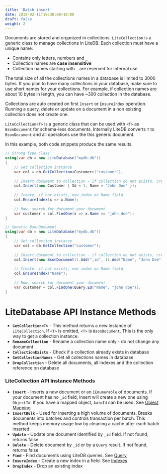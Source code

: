 ```yaml
---
title: 'Batch insert'
date: 2019-02-11T19:30:08+10:00
draft: false
weight: 2
---
```


Documents are stored and organized in collections. `LiteCollection` is a generic class to manage collections in LiteDB. Each collection must have a unique name:

- Contains only letters, numbers and `_`
- Collection names are **case insensitive**
- Collection names starting with `_` are reserved for internal use

The total size of all the collections names in a database is limited to 3000 bytes. If you plan to have many collections in your database, make sure to use short names for your collections. For example, if collection names are about 10 bytes in length, you can have ~300 collection in the database.

Collections are auto created on first `Insert` or `EnsureIndex` operation. Running a query, delete or update on a document in a non existing collection does not create one.

`LiteCollection<T>` is a generic class that can be used with `<T>` as `BsonDocument` for schema-less documents.  Internally LiteDB converts `T` to `BsonDocument` and all operations use the this generic document.

In this example, both code snippets produce the same results.

```C#
// Strong Type Class
using(var db = new LiteDatabase("mydb.db"))
{
    // Get collection instance
    var col = db.GetCollection<Customer>("customer");
    
    // Insert document to collection - if collection do not exists, create now
    col.Insert(new Customer { Id = 1, Name = "John Doe" });
    
    // Create, if not exists, new index on Name field
    col.EnsureIndex(x => x.Name);
    
    // Now, search for document your document
    var customer = col.FindOne(x => x.Name == "john doe");
}

// Generic BsonDocument
using(var db = new LiteDatabase("mydb.db"))
{
    // Get collection instance
    var col = db.GetCollection("customer");
    
    // Insert document to collection - if collection do not exists, create now
    col.Insert(new BsonDocument().Add("_id", 1).Add("Name", "John Doe"));
    
    // Create, if not exists, new index on Name field
    col.EnsureIndex("Name");
    
    // Now, search for document your document
    var customer = col.FindOne(Query.EQ("Name", "john doe"));
}
```
# LiteDatabase API Instance Methods

- **`GetCollection<T>`** - This method returns a new instance of `LiteCollection`. If `<T>` is omitted, `<T>` is `BsonDocument`. This is the only way to get a collection instance.
- **`RenameCollection`** - Rename a collection name only - do not change any document
- **`CollectionExists`** - Check if a collection already exists in database
- **`GetCollectionNames`** - Get all collections names in database
- **`DropCollection`** - Delete all documents, all indexes and the collection reference on database

### LiteCollection API Instance Methods

- **`Insert`** - Inserts a new document or an `IEnumerable` of documents. If your document has no `_id` field, Insert will create a new one using `ObjectId`. If you have a mapped object, `AutoId` can be used. See [Object Mapping](Object-Mapping)
- **`InsertBulk`** - Used for inserting a high volume of documents. Breaks documents into batches and controls transaction per batch. This method keeps memory usage low by cleaning a cache after each batch inserted.
- **`Update`** - Update one document identified by `_id` field. If not found, returns false
- **`Delete`** - Delete document by `_id` or by a `Query` result. If not found, returns false
- **`Find`** - Find documents using LiteDB queries. See [Query](Queries)
- **`EnsureIndex`** - Create a new index in a field. See [Indexes](Indexes)
- **`DropIndex`** - Drop an existing index
